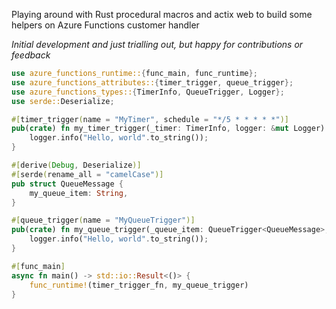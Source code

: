 Playing around with Rust procedural macros and actix web to build some helpers on Azure Functions customer handler

_Initial development and just trialling out, but happy for contributions or feedback_

```rust
use azure_functions_runtime::{func_main, func_runtime};
use azure_functions_attributes::{timer_trigger, queue_trigger};
use azure_functions_types::{TimerInfo, QueueTrigger, Logger};
use serde::Deserialize;

#[timer_trigger(name = "MyTimer", schedule = "*/5 * * * * *")]
pub(crate) fn my_timer_trigger(_timer: TimerInfo, logger: &mut Logger) {
    logger.info("Hello, world".to_string());
}

#[derive(Debug, Deserialize)]
#[serde(rename_all = "camelCase")]
pub struct QueueMessage {
    my_queue_item: String,
}

#[queue_trigger(name = "MyQueueTrigger")]
pub(crate) fn my_queue_trigger(_queue_item: QueueTrigger<QueueMessage>, logger: &mut Logger) {
    logger.info("Hello, world".to_string());
}

#[func_main]
async fn main() -> std::io::Result<()> {
    func_runtime!(timer_trigger_fn, my_queue_trigger)
}
```
